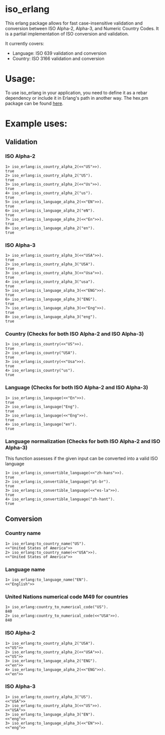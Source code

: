 # iso_erlang
This erlang package allows for fast case-insensitive validation and conversion between ISO Alpha-2, Alpha-3, and Numeric Country Codes.
It is a partial implementation of ISO conversion and validation. 

It currently covers: 
 * Language: ISO 639 validation and conversion 
 * Country: ISO 3166 validation and conversion

# Usage:
To use iso_erlang in your application, you need to define it as a rebar dependency or include it in Erlang's path in another way.
The hex.pm package can be found [here](https://hex.pm/packages/iso_erlang).
# Example uses:
## Validation
### ISO Alpha-2
```
1> iso_erlang:is_country_alpha_2(<<"US">>).
true
2> iso_erlang:is_country_alpha_2("US").
true
3> iso_erlang:is_country_alpha_2(<<"Us">>).
true
4> iso_erlang:is_country_alpha_2("us").
true
5> iso_erlang:is_language_alpha_2(<<"EN">>).
true
6> iso_erlang:is_language_alpha_2("eN").
true
7> iso_erlang:is_language_alpha_2(<<"En">>).
true
8> iso_erlang:is_language_alpha_2("en").
true
```
### ISO Alpha-3
```
1> iso_erlang:is_country_alpha_3(<<"USA">>).
true
2> iso_erlang:is_country_alpha_3("USA").
true
3> iso_erlang:is_country_alpha_3(<<"Usa">>).
true
4> iso_erlang:is_country_alpha_3("usa").
true
5> iso_erlang:is_language_alpha_3(<<"ENG">>).
true
6> iso_erlang:is_language_alpha_3("ENG").
true
7> iso_erlang:is_language_alpha_3(<<"Eng">>).
true
8> iso_erlang:is_language_alpha_3("eng").
true
```
### Country (Checks for both ISO Alpha-2 and ISO Alpha-3)
```
1> iso_erlang:is_country(<<"US">>).
true
2> iso_erlang:is_country("USA").
true
3> iso_erlang:is_country(<<"Usa">>).
true
4> iso_erlang:is_country("us").
true
```
### Language (Checks for both ISO Alpha-2 and ISO Alpha-3)
```
1> iso_erlang:is_language(<<"En">>).
true
2> iso_erlang:is_language("Eng").
true
3> iso_erlang:is_language(<<"Eng">>).
true
4> iso_erlang:is_language("en").
true
```
### Language normalization (Checks for both ISO Alpha-2 and ISO Alpha-3)
This function assesses if the given input can be converted into a valid ISO language
```
1> iso_erlang:is_convertible_language(<<"zh-hans">>).
true
2> iso_erlang:is_convertible_language("pt-br").
true
3> iso_erlang:is_convertible_language(<<"es-la">>).
true
4> iso_erlang:is_convertible_language("zh-hant").
true
```
## Conversion
### Country name
```
1> iso_erlang:to_country_name("US").
<<"United States of America">>
2> iso_erlang:to_country_name(<<"USA">>).
<<"United States of America">>
```
### Language name
```
1> iso_erlang:to_language_name("EN").
<<"English">>
```

### United Nations numerical code M49 for countries
```
1> iso_erlang:country_to_numerical_code("US").
840
2> iso_erlang:country_to_numerical_code(<<"USA">>).
840
```
### ISO Alpha-2
```
1> iso_erlang:to_country_alpha_2("USA").
<<"US">>
2> iso_erlang:to_country_alpha_2(<<"USA">>).
<<"US">>
3> iso_erlang:to_language_alpha_2("ENG").
<<"en">>
4> iso_erlang:to_language_alpha_2(<<"ENG">>).
<<"en">>
```
### ISO Alpha-3
```
1> iso_erlang:to_country_alpha_3("US").
<<"USA">>
2> iso_erlang:to_country_alpha_3(<<"US">>).
<<"USA">>
3> iso_erlang:to_language_alpha_3("EN").
<<"eng">>
3> iso_erlang:to_language_alpha_3(<<"EN">>).
<<"eng">>
```
